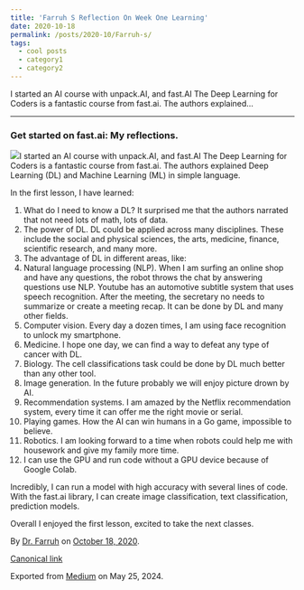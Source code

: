 ```yaml
---
title: 'Farruh S Reflection On Week One Learning'
date: 2020-10-18
permalink: /posts/2020-10/Farruh-s/
tags:
  - cool posts
  - category1
  - category2
---
```


I started an AI course with unpack.AI, and fast.AI The Deep Learning for Coders is a fantastic course from fast.ai. The authors explained…

---

### Get started on fast.ai: My reflections.

![](https://cdn-images-1.medium.com/max/800/0*N97kM1ZPKJ_AsWA8)I started an AI course with unpack.AI, and fast.AI The Deep Learning for Coders is a fantastic course from fast.ai. The authors explained Deep Learning (DL) and Machine Learning (ML) in simple language.

In the first lesson, I have learned:

1. What do I need to know a DL? It surprised me that the authors narrated that not need lots of math, lots of data.
2. The power of DL. DL could be applied across many disciplines. These include the social and physical sciences, the arts, medicine, finance, scientific research, and many more.
3. The advantage of DL in different areas, like:
4. Natural language processing (NLP). When I am surfing an online shop and have any questions, the robot throws the chat by answering questions use NLP. Youtube has an automotive subtitle system that uses speech recognition. After the meeting, the secretary no needs to summarize or create a meeting recap. It can be done by DL and many other fields.
5. Computer vision. Every day a dozen times, I am using face recognition to unlock my smartphone.
6. Medicine. I hope one day, we can find a way to defeat any type of cancer with DL.
7. Biology. The cell classifications task could be done by DL much better than any other tool.
8. Image generation. In the future probably we will enjoy picture drown by AI.
9. Recommendation systems. I am amazed by the Netflix recommendation system, every time it can offer me the right movie or serial.
10. Playing games. How the AI can win humans in a Go game, impossible to believe.
11. Robotics. I am looking forward to a time when robots could help me with housework and give my family more time.
12. I can use the GPU and run code without a GPU device because of Google Colab.

Incredibly, I can run a model with high accuracy with several lines of code. With the fast.ai library, I can create image classification, text classification, prediction models.

Overall I enjoyed the first lesson, excited to take the next classes.



By [Dr. Farruh](https://medium.com/@k-farruh) on [October 18, 2020](https://medium.com/p/f921a53335f6).

[Canonical link](https://medium.com/@k-farruh/farruhs-reflection-on-week-one-learning-f921a53335f6)

Exported from [Medium](https://medium.com) on May 25, 2024.

